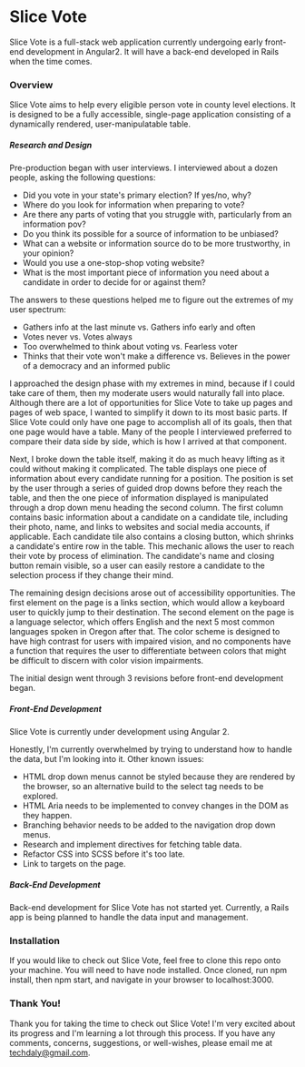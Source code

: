 # Slice Vote

Slice Vote is a full-stack web application currently undergoing early front-end development in Angular2. It will have a back-end developed in Rails when the time comes.

### Overview
Slice Vote aims to help every eligible person vote in county level elections. It is designed to be a fully accessible, single-page application consisting of a dynamically rendered, user-manipulatable table.

##### Research and Design
Pre-production began with user interviews. I interviewed about a dozen people, asking the following questions:

  - Did you vote in your state's primary election? If yes/no, why?
  - Where do you look for information when preparing to vote?
  - Are there any parts of voting that you struggle with, particularly from an information pov?
  - Do you think its possible for a source of information to be unbiased?
  - What can a website or information source do to be more trustworthy, in your opinion?
  - Would you use a one-stop-shop voting website?
  - What is the most important piece of information you need about a candidate in order to decide for or against them?

The answers to these questions helped me to figure out the extremes of my user spectrum:

   - Gathers info at the last minute vs. Gathers info early and often
   - Votes never vs. Votes always
   - Too overwhelmed to think about voting vs. Fearless voter
   - Thinks that their vote won't make a difference vs. Believes in the power of a democracy and an informed public

I approached the design phase with my extremes in mind, because if I could take care of them, then my moderate users would naturally fall into place. Although there are a lot of opportunities for Slice Vote to take up pages and pages of web space, I wanted to simplify it down to its most basic parts. If Slice Vote could only have one page to accomplish all of its goals, then that one page would have a table. Many of the people I interviewed preferred to compare their data side by side, which is how I arrived at that component.

Next, I broke down the table itself, making it do as much heavy lifting as it could without making it complicated. The table displays one piece of information about every candidate running for a position. The position is set by the user through a series of guided drop downs before they reach the table, and then the one piece of information displayed is manipulated through a drop down menu heading the second column. The first column contains basic information about a candidate on a candidate tile, including their photo, name, and links to websites and social media accounts, if applicable. Each candidate tile also contains a closing button, which shrinks a candidate's entire row in the table. This mechanic allows the user to reach their vote by process of elimination. The candidate's name and closing button remain visible, so a user can easily restore a candidate to the selection process if they change their mind.

The remaining design decisions arose out of accessibility opportunities. The first element on the page is a links section, which would allow a keyboard user to quickly jump to their destination. The second element on the page is a language selector, which offers English and the next 5 most common languages spoken in Oregon after that. The color scheme is designed to have high contrast for users with impaired vision, and no components have a function that requires the user to differentiate between colors that might be difficult to discern with color vision impairments.

The initial design went through 3 revisions before front-end development began.


##### Front-End Development
Slice Vote is currently under development using Angular 2.

Honestly, I'm currently overwhelmed by trying to understand how to handle the data, but I'm looking into it. Other known issues:
   - HTML drop down menus cannot be styled because they are rendered by the browser, so an alternative build to the select tag needs to be explored.
   - HTML Aria needs to be implemented to convey changes in the DOM as they happen.
   - Branching behavior needs to be added to the navigation drop down menus.
   - Research and implement directives for fetching table data.
   - Refactor CSS into SCSS before it's too late.
   - Link to targets on the page.


##### Back-End Development
Back-end development for Slice Vote has not started yet. Currently, a Rails app is being planned to handle the data input and management.

### Installation
If you would like to check out Slice Vote, feel free to clone this repo onto your machine. You will need to have node installed. Once cloned, run npm install, then npm start, and navigate in your browser to localhost:3000.

### Thank You!
Thank you for taking the time to check out Slice Vote! I'm very excited about its progress and I'm learning a lot through this process. If you have any comments, concerns, suggestions, or well-wishes, please email me at techdaly@gmail.com.
